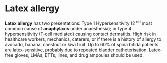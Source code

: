 # Latex allergy

**Latex allergy** has two presentations: Type 1 Hypersensitivity (2
<sup>nd</sup> most common cause of **anaphylaxis** under anaesthesia);
or type 4 hypersensitivity (T-cell mediated) causing contact dermatitis.
High risk in healthcare workers, mechanics, caterers, or if there is a
history of allergy to avocado, banana, chestnut or kiwi fruit. Up to 60%
of spina bifida patients are latex-sensitive, probably due to repeated
bladder catheterisation. Latex-free gloves, LMAs, ETTs, lines, and drug
ampoules should be used.
